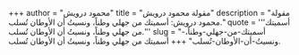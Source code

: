 +++
author = "محمود درويش"
title = "مقولة محمود درويش"
description = "مقولة محمود درويش: أسميتك من جهلي وطناً، ونسيتُ أن الأوطان تُسلب."
quote = '''أسميتك من جهلي وطناً، ونسيتُ أن الأوطان تُسلب.'''
slug = "أسميتك-من-جهلي-وطناً،-ونسيتُ-أن-الأوطان-تُسلب"
+++
أسميتك من جهلي وطناً، ونسيتُ أن الأوطان تُسلب.
